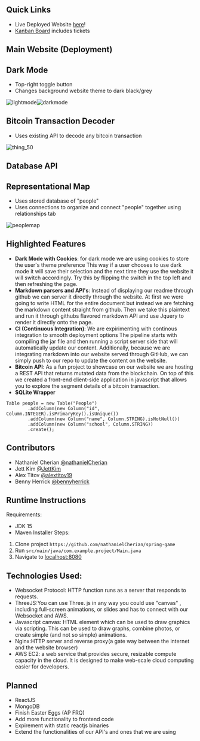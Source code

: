 ## Quick Links
- Live Deployed Website [here](http://spring.sylicia.com/)!
- [Kanban Board](https://github.com/nathanielCherian/spring-game/projects/1) includes tickets

## Main Website (Deployment)

## Dark Mode
- Top-right toggle button
- Changes background website theme to dark black/grey

![lightmode](https://user-images.githubusercontent.com/54604091/110501903-82fa3580-80af-11eb-9df2-2a9657a58f48.PNG)![darkmode](https://user-images.githubusercontent.com/54604091/110501893-8097db80-80af-11eb-8f74-acd06f933a0f.PNG)

## Bitcoin Transaction Decoder
- Uses existing API to decode any bitcoin transaction

![thing_50](https://user-images.githubusercontent.com/54604091/110501593-2f87e780-80af-11eb-864d-49f24ca5cfd8.png)

## Database API

## Representational Map
- Uses stored database of "people"
- Uses connections to organize and connect "people" together using relationships tab

![peoplemap](https://user-images.githubusercontent.com/54604091/110501261-d91aa900-80ae-11eb-9766-c499c9332bef.PNG)

## Highlighted Features
- **Dark Mode with Cookies**: for dark mode we are using cookies to store the user's theme preference
This way if a user chooses to use dark mode it will save their selection and the next time they use the
website it will switch accordingly. Try this by flipping the switch in the top left and then refreshing the page.
-  **Markdown parsers and API's**: Instead of displaying our readme through github we can server it directly
through the website. At first we were going to write HTML for the entire document but instead we are fetching the markdown content 
straight from github. Then we take this plaintext and run it through githubs flavored markdown API and use Jquery
to render it directly onto the page. 
- **CI (Continuous Integration)**: We are expirimenting with continous integration to smooth deployment options
The pipeline starts with compiling the jar file and then running a script server side that will automatically update our content. 
Additionally, because we are integrating markdown into our website served through GitHub, we can simply push to our repo
to update the content on the website. 
- **Bitcoin API**: As a fun project to showcase on our website we are hosting a REST API that returns mutated data from the 
blockchain. On top of this we created a front-end client-side application in javascript that allows you to explore the segment details
of a bitcoin transaction.
- **SQLite Wrapper**
```
Table people = new Table("People")
        .addColumn(new Column("id", Column.INTEGER).isPrimaryKey().isUnique())
        .addColumn(new Column("name", Column.STRING).isNotNull())
        .addColumn(new Column("school", Column.STRING))
        .create();
```

## Contributors
 - Nathaniel Cherian [@nathanielCherian](https://github.com/nathanielCherian) 
 - Jett Kim [@JettKim](https://github.com/JettKim)
 - Alex Titov [@alextitov19](https://github.com/alextitov19)
 - Benny Herrick [@bennyherrick](https://github.com/bennyherrick)

## Runtime Instructions
Requirements:
- JDK 15
- Maven Installer
Steps:
1. Clone project `https://github.com/nathanielCherian/spring-game`
2. Run `src/main/java/com.example.project/Main.java`
3. Navigate to [localhost:8080](http://localhost:8080/)

## Technologies Used:
- Websocket Protocol: HTTP function runs as a server that responds to requests.
- ThreeJS:You can use Three. js in any way you could use "canvas" , including full-screen animations, or slides and has to connect with our Websocket and AWS.
- Javascript canvas: HTML element which can be used to draw graphics via scripting. This can be used to draw graphs, combine photos, or create simple (and not so simple) animations.
- Nginx:HTTP server and reverse proxy(a gate way between the internet and the website browser)
- AWS EC2: a web service that provides secure, resizable compute capacity in the cloud. It is designed to make web-scale cloud computing easier for developers.

## Planned
- ReactJS
- MongoDB
- Finish Easter Eggs (AP FRQ)
- Add more functionality to frontend code
- Expirement with static reactjs binaries
- Extend the functionalities of our API's and ones that we are using

